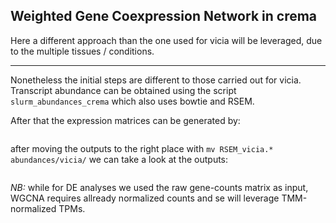 ## Weighted Gene Coexpression Network in crema

Here a different approach than the one used for vicia will be leveraged, due to the multiple tissues / conditions. 

---

Nonetheless the initial steps are different to those carried out for vicia. Transcript abundance can be obtained 
using the script ```slurm_abundances_crema``` which also uses bowtie and RSEM.

After that the expression matrices can be generated by:

```
```

after moving the outputs to the right place with ```mv RSEM_vicia.* abundances/vicia/``` we can take a look at the outputs:


```
```

*NB:* while for DE analyses we used the raw gene-counts matrix as input, WGCNA requires allready normalized counts
and se will leverage TMM-normalized TPMs.  
